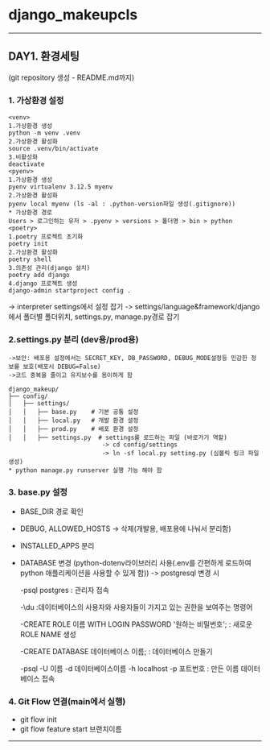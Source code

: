 # django_makeupcls

***
## DAY1. 환경세팅
(git repository 생성 - README.md까지)


### 1. 가상환경 설정
   ```
   <venv>
   1.가상환경 생성
   python -m venv .venv 
   2.가상환경 활성화
   source .venv/bin/activate
   3.비활성화
   deactivate
   <pyenv>
   1.가상환경 생성
   pyenv virtualenv 3.12.5 myenv
   2.가상환경 활성화
   pyenv local myenv (ls -al : .python-version파일 생성(.gitignore))
   * 가상환경 경로
   Users > 로그인하는 유저 > .pyenv > versions > 폴더명 > bin > python
   <poetry>
   1.poetry 프로젝트 초기화
   poetry init
   2.가상환경 활성화
   poetry shell
   3.의존성 관리(django 설치)
   poetry add django
   4.django 프로젝트 생성
   django-admin startproject config .
   ```
   -> interpreter settings에서 설정 잡기
   -> settings/language&framework/django 에서 폴더별 폴더위치, settings.py, manage.py경로 잡기
   
### 2.settings.py 분리 (dev용/prod용)
    ->보안: 배포용 설정에서는 SECRET_KEY, DB_PASSWORD, DEBUG_MODE설정등 민감한 정보를 보호(배포시 DEBUG=False)
    ->코드 중복을 줄이고 유지보수를 용이하게 함
```
django_makeup/
├── config/
│   ├── settings/
│   │   ├── base.py    # 기본 공통 설정
│   │   ├── local.py   # 개발 환경 설정
│   │   ├── prod.py    # 배포 환경 설정
│   │   ├── settings.py  # settings를 로드하는 파일 (바로가기 역할)
                          -> cd config/settings
                          -> ln -sf local.py setting.py (심볼릭 링크 파일 생성)
* python manage.py runserver 실행 가능 해야 함
```

### 3. base.py 설정
   - BASE_DIR 경로 확인 
   - DEBUG, ALLOWED_HOSTS -> 삭제(개발용, 배포용에 나눠서 분리함)
   - INSTALLED_APPS 분리
   - DATABASE 변경 (python-dotenv라이브러리 사용(.env를 간편하게 로드하여 python 애플리케이션을 사용할 수 있게 함))
     -> postgresql 변경 시
     
        -psql postgres : 관리자 접속
     
        -\du :데이터베이스의 사용자와 사용자들이 가지고 있는 권한을 보여주는 명령어
     
        -CREATE ROLE 이름 WITH LOGIN PASSWORD '원하는 비밀번호'; : 새로운 ROLE NAME 생성
     
        -CREATE DATABASE 데이터베이스 이름; : 데이터베이스 만들기
     
        -psql -U 이름 -d 데이터베이스이름 -h localhost -p 포트번호 : 만든 이름 데이터 베이스 접속
     

### 4. Git Flow 연결(main에서 실행)
   - git flow init
   - git flow feature start 브랜치이름
***
    
